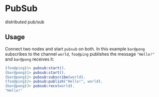# PubSub

distributed pub/sub

## Usage

Connect two nodes and start `pubsub` on both. In this example `bar@pong`
subscribes to the channel `world`, `foo@ping` publishes the message `"Hello!"`
and `bar@pong` receives it:

```erlang
(foo@ping)1> pubsub:start().
(bar@pong)1> pubsub:start().
(bar@pong)2> pubsub:subscribe(world).
(foo@ping)2> pubsub:publish("Hello!", world).
(bar@pong)3> pubsub:recv(world).
"Hello!"
```
